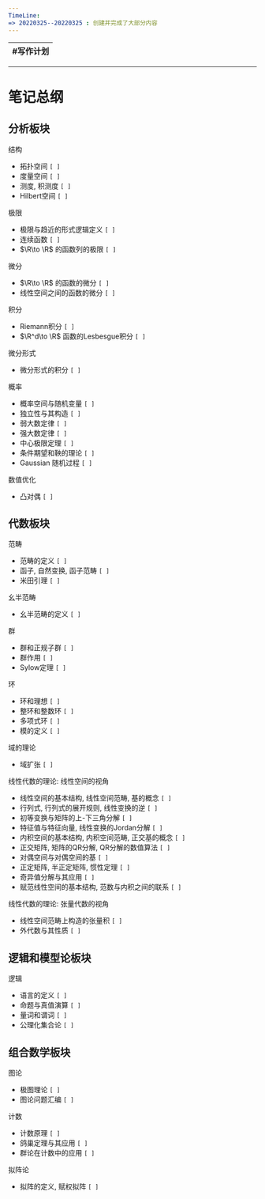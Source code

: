 ```yaml
---
TimeLine: 
=> 20220325--20220325 : 创建并完成了大部分内容
---
```


| #写作计划  |
| -------- |

***

# 笔记总纲

## 分析板块

结构

- 拓扑空间 `[ ]`
- 度量空间 `[ ]`
- 测度, 积测度 `[ ]`
- Hilbert空间 `[ ]`

极限

- 极限与趋近的形式逻辑定义 `[ ]`
- 连续函数 `[ ]`
- $\R\to \R$ 的函数列的极限 `[ ]`

微分

- $\R\to \R$ 的函数的微分 `[ ]`
- 线性空间之间的函数的微分 `[ ]`

积分

- Riemann积分 `[ ]`
- $\R^d\to \R$ 函数的Lesbesgue积分 `[ ]`

微分形式

- 微分形式的积分 `[ ]`

概率

- 概率空间与随机变量 `[ ]`
- 独立性与其构造 `[ ]`
- 弱大数定律 `[ ]`
- 强大数定律 `[ ]`
- 中心极限定理 `[ ]`
- 条件期望和鞅的理论 `[ ]`
- Gaussian 随机过程 `[ ]`

数值优化

- 凸对偶 `[ ]`

## 代数板块

范畴

- 范畴的定义 `[ ]`
- 函子, 自然变换, 函子范畴 `[ ]`
- 米田引理 `[ ]`

幺半范畴

- 幺半范畴的定义 `[ ]`

群

- 群和正规子群 `[ ]`
- 群作用 `[ ]`
- Sylow定理 `[ ]`

环

- 环和理想 `[ ]`
- 整环和整数环 `[ ]`
- 多项式环 `[ ]`
- 模的定义 `[ ]`

域的理论

- 域扩张 `[ ]`

线性代数的理论: 线性空间的视角

- 线性空间的基本结构, 线性空间范畴, 基的概念 `[ ]`
- 行列式, 行列式的展开规则, 线性变换的逆 `[ ]`
- 初等变换与矩阵的上-下三角分解 `[ ]`
- 特征值与特征向量, 线性变换的Jordan分解 `[ ]`
- 内积空间的基本结构, 内积空间范畴, 正交基的概念 `[ ]`
- 正交矩阵, 矩阵的QR分解, QR分解的数值算法 `[ ]`
- 对偶空间与对偶空间的基 `[ ]`
- 正定矩阵, 半正定矩阵, 惯性定理 `[ ]`
- 奇异值分解与其应用 `[ ]`
- 赋范线性空间的基本结构, 范数与内积之间的联系 `[ ]`

线性代数的理论: 张量代数的视角

- 线性空间范畴上构造的张量积 `[ ]`
- 外代数与其性质 `[ ]`

## 逻辑和模型论板块

逻辑

-  语言的定义 `[ ]`
-  命题与真值演算 `[ ]`
-  量词和谓词 `[ ]`
- 公理化集合论 `[ ]`

## 组合数学板块

图论

- 极图理论 `[ ]`
- 图论问题汇编 `[ ]`

计数

- 计数原理 `[ ]`
- 鸽巢定理与其应用 `[ ]`
- 群论在计数中的应用 `[ ]`

拟阵论

- 拟阵的定义, 赋权拟阵 `[ ]`

